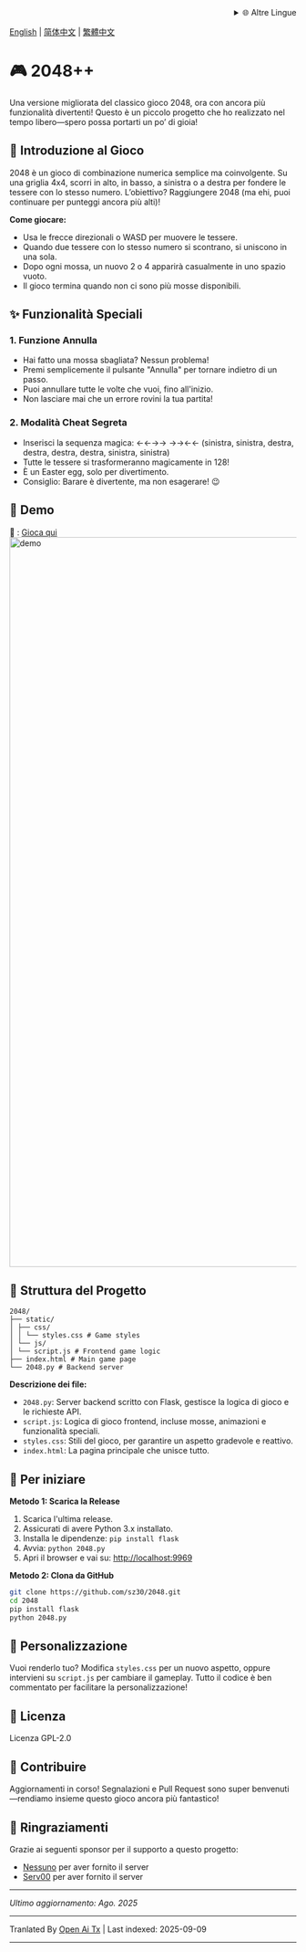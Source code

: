<div align="right">
  <details>
    <summary >🌐 Altre Lingue</summary>
    <div>
      <div align="center">
        <a href="https://openaitx.github.io/view.html?user=sz30&project=2048-magic&lang=ja">日本語</a>
        | <a href="https://openaitx.github.io/view.html?user=sz30&project=2048-magic&lang=ko">한국어</a>
        | <a href="https://openaitx.github.io/view.html?user=sz30&project=2048-magic&lang=hi">हिन्दी</a>
        | <a href="https://openaitx.github.io/view.html?user=sz30&project=2048-magic&lang=th">ไทย</a>
        | <a href="https://openaitx.github.io/view.html?user=sz30&project=2048-magic&lang=fr">Français</a>
        | <a href="https://openaitx.github.io/view.html?user=sz30&project=2048-magic&lang=de">Deutsch</a>
        | <a href="https://openaitx.github.io/view.html?user=sz30&project=2048-magic&lang=es">Español</a>
        | <a href="https://openaitx.github.io/view.html?user=sz30&project=2048-magic&lang=it">Italiano</a>
        | <a href="https://openaitx.github.io/view.html?user=sz30&project=2048-magic&lang=ru">Русский</a>
        | <a href="https://openaitx.github.io/view.html?user=sz30&project=2048-magic&lang=pt">Português</a>
        | <a href="https://openaitx.github.io/view.html?user=sz30&project=2048-magic&lang=nl">Nederlands</a>
        | <a href="https://openaitx.github.io/view.html?user=sz30&project=2048-magic&lang=pl">Polski</a>
        | <a href="https://openaitx.github.io/view.html?user=sz30&project=2048-magic&lang=ar">العربية</a>
        | <a href="https://openaitx.github.io/view.html?user=sz30&project=2048-magic&lang=fa">فارسی</a>
        | <a href="https://openaitx.github.io/view.html?user=sz30&project=2048-magic&lang=tr">Türkçe</a>
        | <a href="https://openaitx.github.io/view.html?user=sz30&project=2048-magic&lang=vi">Tiếng Việt</a>
        | <a href="https://openaitx.github.io/view.html?user=sz30&project=2048-magic&lang=id">Bahasa Indonesia</a>
      </div>
    </div>
  </details>
</div>


[English](https://raw.githubusercontent.com/sz30/2048--/main/README.md) | [简体中文](https://raw.githubusercontent.com/sz30/2048--/main/README.zh-CN.md) | [繁體中文](https://raw.githubusercontent.com/sz30/2048--/main/README.zh-TW.md)

# 🎮 2048++

Una versione migliorata del classico gioco 2048, ora con ancora più funzionalità divertenti! Questo è un piccolo progetto che ho realizzato nel tempo libero—spero possa portarti un po’ di gioia!

## 🎯 Introduzione al Gioco

2048 è un gioco di combinazione numerica semplice ma coinvolgente. Su una griglia 4x4, scorri in alto, in basso, a sinistra o a destra per fondere le tessere con lo stesso numero. L’obiettivo? Raggiungere 2048 (ma ehi, puoi continuare per punteggi ancora più alti)!

**Come giocare:**
- Usa le frecce direzionali o WASD per muovere le tessere.
- Quando due tessere con lo stesso numero si scontrano, si uniscono in una sola.
- Dopo ogni mossa, un nuovo 2 o 4 apparirà casualmente in uno spazio vuoto.
- Il gioco termina quando non ci sono più mosse disponibili.

## ✨ Funzionalità Speciali

### 1. Funzione Annulla
- Hai fatto una mossa sbagliata? Nessun problema!
- Premi semplicemente il pulsante "Annulla" per tornare indietro di un passo.
- Puoi annullare tutte le volte che vuoi, fino all'inizio.
- Non lasciare mai che un errore rovini la tua partita!

### 2. Modalità Cheat Segreta
- Inserisci la sequenza magica: ←←→→ →→←← (sinistra, sinistra, destra, destra, destra, destra, sinistra, sinistra)
- Tutte le tessere si trasformeranno magicamente in 128!
- È un Easter egg, solo per divertimento.
- Consiglio: Barare è divertente, ma non esagerare! 😉

## 🎯 Demo

🎯 : [Gioca qui](http://34.150.49.127:5000/)
<img width="1279" alt="demo" src="https://github.com/user-attachments/assets/0df2c956-b6d9-4371-a916-f6ac3ae642be" />



## 📁 Struttura del Progetto
```
2048/
├── static/
│ ├── css/
│ │ └── styles.css # Game styles
│ └── js/
│ └── script.js # Frontend game logic
├── index.html # Main game page
└── 2048.py # Backend server
```
**Descrizione dei file:**
- `2048.py`: Server backend scritto con Flask, gestisce la logica di gioco e le richieste API.
- `script.js`: Logica di gioco frontend, incluse mosse, animazioni e funzionalità speciali.
- `styles.css`: Stili del gioco, per garantire un aspetto gradevole e reattivo.
- `index.html`: La pagina principale che unisce tutto.

## 🚀 Per iniziare

**Metodo 1: Scarica la Release**
1. Scarica l'ultima release.
2. Assicurati di avere Python 3.x installato.
3. Installa le dipendenze: `pip install flask`
4. Avvia: `python 2048.py`
5. Apri il browser e vai su: [http://localhost:9969](http://localhost:9969)

**Metodo 2: Clona da GitHub**
```bash
git clone https://github.com/sz30/2048.git
cd 2048
pip install flask
python 2048.py
```

## 🎨 Personalizzazione

Vuoi renderlo tuo? Modifica `styles.css` per un nuovo aspetto, oppure intervieni su `script.js` per cambiare il gameplay. Tutto il codice è ben commentato per facilitare la personalizzazione!

## 📝 Licenza

Licenza GPL-2.0

## 🤝 Contribuire

Aggiornamenti in corso! Segnalazioni e Pull Request sono super benvenuti—rendiamo insieme questo gioco ancora più fantastico!


## 🙏 Ringraziamenti

Grazie ai seguenti sponsor per il supporto a questo progetto:
- [Nessuno](https://#/) per aver fornito il server
- [Serv00](https://www.serv00.com/) per aver fornito il server

---
_Ultimo aggiornamento: Ago. 2025_




---

Tranlated By [Open Ai Tx](https://github.com/OpenAiTx/OpenAiTx) | Last indexed: 2025-09-09

---